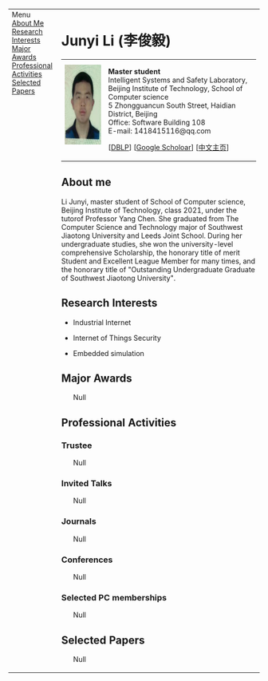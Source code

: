 <html xmlns="http://www.w3.org/1999/xhtml" xml:lang="en"><head><meta http-equiv="Content-Type" content="text/html; charset=UTF-8">
<meta name="generator" content="jemdoc, see http://jemdoc.jaboc.net/">
<link rel="stylesheet" href="./jemdoc.css" type="text/css">
<title>Junyi Li (李俊毅)</title>
</head>
<body>
<table summary="Table for page layout." id="tlayout">
<tbody><tr valign="top">
<td id="layout-menu">
<div class="menu-category">Menu</div>
<div class="menu-item"><a href="#bio">About Me</a></div>
<div class="menu-item"><a href="#interests">Research Interests</a></div>
<div class="menu-item"><a href="#awards">Major Awards</a></div>
<div class="menu-item"><a href="#activities">Professional Activities</a></div>
<div class="menu-item"><a href="#papers">Selected Papers</a></div>
</td>
<td id="layout-content">
<div id="toptitle">
<h1>Junyi Li (李俊毅) </h1>
</div>
<table class="imgtable"><tbody><tr><td>
<a href=""><img src="./zhengjianzhao.jpg" alt="alt text" height="160px"></a>&nbsp;</td>
<td align="left"><p><b>Master student</b><br>
Intelligent Systems and Safety Laboratory,<br>
Beijing Institute of Technology, School of Computer science <br>
5 Zhongguancun South Street, Haidian District, Beijing <br>
Office: Software Building 108 <br> 
E-mail: 1418415116@qq.com</p>
<p>[<a href="https://dblp.org/pid/08/7259.html">DBLP</a>]	[<a href="https://scholar.google.com/citations?user=DuLgpaQAAAAJ&hl=en">Google Scholoar</a>]	[<a href="/index.html">中文主页</a>]</p>
</td></tr></tbody></table>
<div id="bio">
<h2>About me</h2>
<p>Li Junyi, master student of School of Computer science, Beijing Institute of Technology, class 2021, under the tutorof Professor Yang Chen. She graduated from The Computer Science and Technology major of Southwest Jiaotong University and Leeds Joint School. During her undergraduate studies, she won the university-level comprehensive Scholarship, the honorary title of merit Student and Excellent League Member for many times, and the honorary title of "Outstanding Undergraduate Graduate of Southwest Jiaotong University".</p>
</div>

<div id="interests">
<h2>Research Interests</h2>
<ul>
<li><p>Industrial Internet</p>
</li>
<li><p>Internet of Things Security</p>
</li>
<li><p>Embedded simulation</p>
</li>
</ul>
</div>

<div id="awards">	
<h2>Major Awards</h2>
<ul>
Null
</ul>
</div>

<div id="activities">
<h2>Professional Activities</h2>	

<h3>Trustee</h3>
<ul>
Null
</ul>

<h3>Invited Talks</h3>
<ul>
Null
</ul>

<h3>Journals</h3>
<ul>
Null
</ul>

<h3>Conferences</h3>
<ul>
Null
</ul>

<h3>Selected PC memberships</h3>
<ul>
Null
</ul>

</div>


<div id="papers">
<h2>Selected Papers</h2>
<ol>
Null
</ol>
